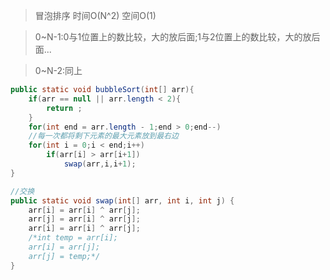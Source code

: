
>冒泡排序  时间O(N^2) 空间O(1)

>0~N-1:0与1位置上的数比较，大的放后面;1与2位置上的数比较，大的放后面...

>0~N-2:同上
```java
public static void bubbleSort(int[] arr){
    if(arr == null || arr.length < 2){
    	return ;
    }
    for(int end = arr.length - 1;end > 0;end--)
    //每一次都将剩下元素的最大元素放到最右边
	for(int i = 0;i < end;i++)
		if(arr[i] > arr[i+1])
			swap(arr,i,i+1);
}

//交换
public static void swap(int[] arr, int i, int j) {
    arr[i] = arr[i] ^ arr[j];
    arr[j] = arr[i] ^ arr[j];
    arr[i] = arr[i] ^ arr[j];
    /*int temp = arr[i];
    arr[i] = arr[j];
    arr[j] = temp;*/
}
```
